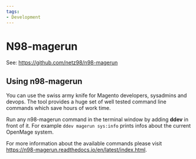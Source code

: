 ```yaml
---
tags:
- Development
---
```


# N98-magerun

See: https://github.com/netz98/n98-magerun

## Using n98-magerun

You can use the swiss army knife for Magento developers, sysadmins and devops. The tool provides a huge set of well tested command line commands which save hours of work time.

Run any n98-magerun command in the terminal window by adding **ddev** in front of it. For example `ddev magerun sys:info` prints infos about the current OpenMage system.

For more information about the available commands please visit https://n98-magerun.readthedocs.io/en/latest/index.html.
